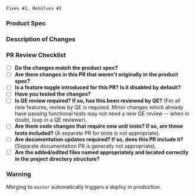 `Fixes #1, Resolves #2` <!-- remove the (`) quotes to link one or more issues -->

### Product Spec

<!-- Copy + Paste the feature spec given by the product team so reviewers know exactly what the feature is expected to do -->
<!-- The PR shouldn't introduce behavior that isn't in the spec -->

### Description of Changes

<!-- Describe your changes below in a reasonable amount of detail -->



<!-- For the PR reviewer: -->

### PR Review Checklist

* [ ] **Do the changes match the product spec?**
* [ ] **Are there changes in this PR that weren't originally in the product spec?**
* [ ] **Is a feature toggle introduced for this PR? Is it disabled by default?**
* [ ] **Have you tested the changes?**
* [ ] **Is QE review required? If so, has this been reviewed by QE?** (For all new features, review by QE is required. Minor changes which already have passing functional tests may not need a new QE review -- when in doubt, loop in a QE reviewer).
* [ ] **Are there code changes that require new unit tests? If so, are those tests included?** (A separate PR for tests is not appropriate).
* [ ] **Are documentation updates required? If so, does this PR include it?** (Separate documentation PR is generally not appropriate).
* [ ] **Are the added/edited files named appropriately and located correctly in the project directory structure?**

### Warning

Merging to `master` automatically triggers a deploy in production. 
